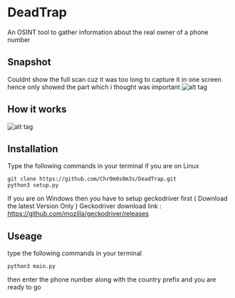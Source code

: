 # DeadTrap
An OSINT tool to gather information about the real owner of a phone number

## Snapshot
Couldnt show the full scan cuz it was too long to capture it in one screen hence only showed the part which i thought was important
![alt tag](https://media.discordapp.net/attachments/671809375807209472/722377731182034994/Screenshot_20200616_144711.png?width=794&height=396)

## How it works
![alt tag](https://media.discordapp.net/attachments/676732839546454036/722195399473102908/Untitled_Document.png?width=707&height=425)

## Installation
Type the following commands in your terminal if you are on Linux
```
git clone https://github.com/Chr0m0s0m3s/DeadTrap.git
python3 setup.py
```
If you are on Windows then you have to setup geckodriver first ( Download the latest Version Only )
Geckodriver download link : https://github.com/mozilla/geckodriver/releases
## Useage
type the following commands in your terminal
```
python3 main.py
```

then enter the phone number along with the country prefix and you are ready to go

